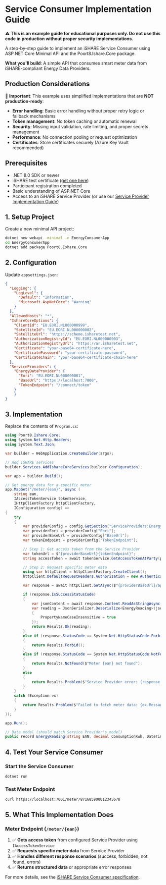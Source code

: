 # Service Consumer Implementation Guide

⚠️ **This is an example guide for educational purposes only. Do not use this code in production without proper security implementations.**

A step-by-step guide to implement an iSHARE Service Consumer using ASP.NET Core Minimal API and the Poort8.Ishare.Core package.

**What you'll build**: A simple API that consumes smart meter data from iSHARE-compliant Energy Data Providers.

## Production Considerations

🚨 **Important**: This example uses simplified implementations that are **NOT production-ready**:

- **Error handling**: Basic error handling without proper retry logic or fallback mechanisms
- **Token management**: No token caching or automatic renewal
- **Security**: Missing input validation, rate limiting, and proper secrets management
- **Performance**: No connection pooling or request optimization
- **Certificates**: Store certificates securely (Azure Key Vault recommended)

## Prerequisites

- .NET 8.0 SDK or newer
- iSHARE test certificate ([get one here](https://dev.ishare.eu/introduction/test-certificates))
- Participant registration completed
- Basic understanding of ASP.NET Core
- Access to an iSHARE Service Provider (or use our [Service Provider Implementation Guide](service-provider-guide.md))

## 1. Setup Project

Create a new minimal API project:

```bash
dotnet new webapi -minimal -n EnergyConsumerApp
cd EnergyConsumerApp
dotnet add package Poort8.Ishare.Core
```

## 2. Configuration

Update `appsettings.json`:

```json
{
  "Logging": {
    "LogLevel": {
      "Default": "Information",
      "Microsoft.AspNetCore": "Warning"
    }
  },
  "AllowedHosts": "*",
  "IshareCoreOptions": {
    "ClientId": "EU.EORI.NL000000999",
    "SatelliteId": "EU.EORI.NL000000002", 
    "SatelliteUrl": "https://scheme.isharetest.net",
    "AuthorizationRegistryId": "EU.EORI.NL000000003",
    "AuthorizationRegistryUrl": "https://ar.isharetest.net",
    "Certificate": "your-base64-certificate-here",
    "CertificatePassword": "your-certificate-password",
    "CertificateChain": "your-base64-certificate-chain-here"
  },
  "ServiceProviders": {
    "EnergyDataProvider": {
      "Eori": "EU.EORI.NL000000001",
      "BaseUrl": "https://localhost:7000",
      "TokenEndpoint": "/connect/token"
    }
    }
}
```

## 3. Implementation

Replace the contents of `Program.cs`:

```csharp
using Poort8.Ishare.Core;
using System.Net.Http.Headers;
using System.Text.Json;

var builder = WebApplication.CreateBuilder(args);

// Add iSHARE services
builder.Services.AddIshareCoreServices(builder.Configuration);

var app = builder.Build();

// Get energy data for a specific meter
app.MapGet("/meter/{ean}", async (
    string ean,
    IAccessTokenService tokenService,
    IHttpClientFactory httpClientFactory,
    IConfiguration config) =>
{
    try
    {
        var providerConfig = config.GetSection("ServiceProviders:EnergyDataProvider");
        var providerEori = providerConfig["Eori"];
        var providerBaseUrl = providerConfig["BaseUrl"];
        var tokenEndpoint = providerConfig["TokenEndpoint"];

        // Step 1: Get access token from the Service Provider
        var tokenUrl = $"{providerBaseUrl}{tokenEndpoint}";
        string accessToken = await tokenService.GetAccessTokenAtParty(providerEori, tokenUrl);

        // Step 2: Request specific meter data
        using var httpClient = httpClientFactory.CreateClient();
        httpClient.DefaultRequestHeaders.Authorization = new AuthenticationHeaderValue("Bearer", accessToken);

        var response = await httpClient.GetAsync($"{providerBaseUrl}/api/energy/{ean}");

        if (response.IsSuccessStatusCode)
        {
            var jsonContent = await response.Content.ReadAsStringAsync();
            var reading = JsonSerializer.Deserialize<EnergyReading>(jsonContent, new JsonSerializerOptions
            {
                PropertyNameCaseInsensitive = true
            });
            return Results.Ok(reading);
        }
        else if (response.StatusCode == System.Net.HttpStatusCode.Forbidden)
        {
            return Results.Forbid();
        }
        else if (response.StatusCode == System.Net.HttpStatusCode.NotFound)
        {
            return Results.NotFound($"Meter {ean} not found");
        }
        else
        {
            return Results.Problem($"Service Provider error: {response.StatusCode}");
        }
    }
    catch (Exception ex)
    {
        return Results.Problem($"Failed to fetch meter data: {ex.Message}");
    }
});

app.Run();

// Data model (should match Service Provider's model)
public record EnergyReading(string EAN, decimal ConsumptionKwh, DateTime Timestamp);
```

## 4. Test Your Service Consumer

### Start the Service Consumer

```bash
dotnet run
```

### Test Meter Endpoint

```bash
curl https://localhost:7001/meter/871685900012345678
```

## 5. What This Implementation Does

### Meter Endpoint (`/meter/{ean}`)
1. ✅ **Gets access token** from configured Service Provider using `IAccessTokenService`
2. ✅ **Requests specific meter data** from Service Provider
3. ✅ **Handles different response scenarios** (success, forbidden, not found, errors)
4. ✅ **Returns structured data** or appropriate error responses

For more details, see the [iSHARE Service Consumer specification](https://dev.ishare.eu/service-consumer-role/getting-started).
